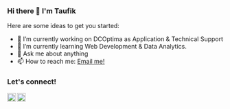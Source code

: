### Hi there 👋 I'm Taufik

Here are some ideas to get you started:

- 🔭 I’m currently working on DCOptima as Application & Technical Support
- 🌱 I’m currently learning Web Development & Data Analytics.
- 💬 Ask me about anything
- 📫 How to reach me: <a href="mailto:taufik.herjanto@live.com">Email me!</a>
 
### <strong>Let's connect!</strong>
<a href="https://twitter.com/taufikherjanto">
  <img align="left" alt="Taufik Herjanto's Twitter" width="20px" src="https://simpleicons.now.sh/twitter/495f7e" />
</a>
<a href="https://www.instagram.com/taufikherjanto/">
  <img align="left" alt="Taufik Herjanto's Instagram" width="20px" src="https://simpleicons.now.sh/instagram/495f7e" />
</a>
